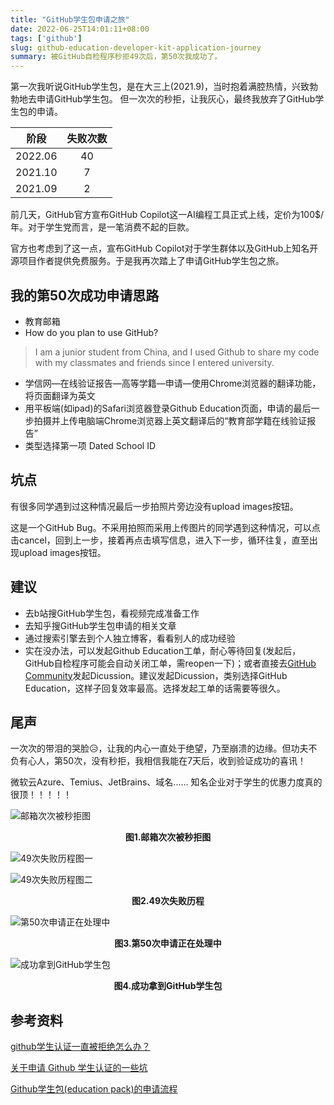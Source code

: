 ```yaml
---
title: "GitHub学生包申请之旅"
date: 2022-06-25T14:01:11+08:00
tags: ['github']
slug: github-education-developer-kit-application-journey
summary: 被GitHub自检程序秒拒49次后，第50次我成功了。
---
```


第一次我听说GitHub学生包，是在大三上(2021.9)，当时抱着满腔热情，兴致勃勃地去申请GitHub学生包。
但一次次的秒拒，让我灰心，最终我放弃了GitHub学生包的申请。

| 阶段    | 失败次数 |
| :-------: | :--------: |
| 2022.06| 40|
| 2021.10 | 7| 
| 2021.09 |   2       |



前几天，GitHub官方宣布GitHub Copilot这一AI编程工具正式上线，定价为100$/年。对于学生党而言，是一笔消费不起的巨款。

官方也考虑到了这一点，宣布GitHub Copilot对于学生群体以及GitHub上知名开源项目作者提供免费服务。于是我再次踏上了申请GitHub学生包之旅。



## 我的第50次成功申请思路

+ 教育邮箱
+ How do you plan to use GitHub?

> I am a junior student from China, and I used Github to share my code with my classmates and friends since I entered university.

+ 学信网—在线验证报告—高等学籍—申请—使用Chrome浏览器的翻译功能，将页面翻译为英文
+ 用平板端(如ipad)的Safari浏览器登录Github Education页面，申请的最后一步拍摄并上传电脑端Chrome浏览器上英文翻译后的“教育部学籍在线验证报告”
+ 类型选择第一项 Dated School ID



## 坑点

有很多同学遇到过这种情况最后一步拍照片旁边没有upload images按钮。

这是一个GitHub Bug。不采用拍照而采用上传图片的同学遇到这种情况，可以点击cancel，回到上一步，接着再点击填写信息，进入下一步，循环往复，直至出现upload images按钮。



## 建议

+ 去b站搜GitHub学生包，看视频完成准备工作
+ 去知乎搜GitHub学生包申请的相关文章
+ 通过搜索引擎去到个人独立博客，看看别人的成功经验
+ 实在没办法，可以发起Github Education工单，耐心等待回复(发起后，GitHub自检程序可能会自动关闭工单，需reopen一下)；或者直接去[GitHub Community](https://github.com/orgs/github-community/discussions)发起Dicussion。建议发起Dicussion，类别选择GitHub Education，这样子回复效率最高。选择发起工单的话需要等很久。



## 尾声

一次次的带泪的哭脸😥，让我的内心一直处于绝望，乃至崩溃的边缘。但功夫不负有心人，第50次，没有秒拒，我相信我能在7天后，收到验证成功的喜讯！

微软云Azure、Temius、JetBrains、域名...... 知名企业对于学生的优惠力度真的很顶！！！！！

![邮箱次次被秒拒图](https://vip2.loli.io/2022/06/25/TS5DtquVOsyxMmg.png)

<center><b>图1.邮箱次次被秒拒图</b></center>

![49次失败历程图一](https://vip2.loli.io/2022/06/25/FNki81p4Hc7youX.png)

![49次失败历程图二](https://vip2.loli.io/2022/06/25/vJVk8Zo6SFMmcBa.png)

<center><b>图2.49次失败历程</b></center>

![第50次申请正在处理中](https://vip2.loli.io/2022/06/25/BLfsXkj3g46FREV.png)

<center><b>图3.第50次申请正在处理中</b></center>

![成功拿到GitHub学生包](https://vip2.loli.io/2022/06/26/kiyChRj6ldLcXwe.png)

<center><b>图4.成功拿到GitHub学生包</b></center>

## 参考资料

[github学生认证一直被拒绝怎么办？](https://www.zhihu.com/question/506938469)

[关于申请 Github 学生认证的一些坑](https://www.ghostchu.com/github-education/)

[Github学生包(education pack)的申请流程](https://www.jianshu.com/p/0bc2856e6064)
